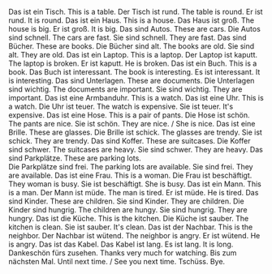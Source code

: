Das ist ein Tisch.
This is a table.
Der Tisch ist rund.
The table is round.
Er ist rund.
It is round.
Das ist ein Haus.
This is a house.
Das Haus ist groß.
The house is big.
Er ist groß.
It is big.
Das sind Autos.
These are cars.
Die Autos sind schnell.
The cars are fast.
Sie sind schnell.
They are fast.
Das sind Bücher.
These are books.
Die Bücher sind alt. 
The books are old.
Sie sind alt.
They are old.
Das ist ein Laptop.
This is a laptop.
Der Laptop ist kaputt.
The laptop is broken.
Er ist kaputt.
He is broken.
Das ist ein Buch.
This is a book.
Das Buch ist interessant.
The book is interesting.
Es ist interessant.
It is interesting.
Das sind Unterlagen.
These are documents.
Die Unterlagen sind wichtig.
The documents are important.
Sie sind wichtig.
They are important.
Das ist eine Armbanduhr.
This is a watch.
Das ist eine Uhr.
This is a watch.
Die Uhr ist teuer.
The watch is expensive.
Sie ist teuer.
It's expensive.
Das ist eine Hose.
This is a pair of pants.
Die Hose ist schön.
The pants are nice.
Sie ist schön.
They are nice. / She is nice.
Das ist eine Brille.
These are glasses.
Die Brille ist schick.
The glasses are trendy.
Sie ist schick.
They are trendy.
Das sind Koffer.
These are suitcases.
Die Koffer sind schwer.
The suitcases are heavy.
Sie sind schwer.
They are heavy.
Das sind Parkplätze.
These are parking lots.  
Die Parkplätze sind frei.
The parking lots are available.
Sie sind frei.
They are available.
Das ist eine Frau.
This is a woman.
Die Frau ist beschäftigt.
They woman is busy.
Sie ist beschäftigt.
She is busy.
Das ist ein Mann.
This is a man.
Der Mann ist müde.
The man is tired.
Er ist müde.
He is tired.
Das sind Kinder.
These are children.
Sie sind Kinder.
They are children.
Die Kinder sind hungrig.
The children are hungy.
Sie sind hungrig.
They are hungry.
Das ist die Küche.
This is the kitchen.
Die Küche ist sauber.
The kitchen is clean.
Sie ist sauber.
It's clean.
Das ist der Nachbar.
This is the neighbor.
Der Nachbar ist wütend.
The neighbor is angry.
Er ist wütend.
He is angry.
Das ist das Kabel.
Das Kabel ist lang.
Es ist lang.
It is long.
Dankeschön fürs zusehen.
Thanks very much for watching.
Bis zum nächsten Mal.
Until next time. / See you next time.
Tschüss.
Bye.
